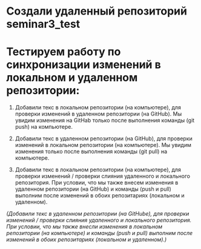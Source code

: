 # Создали удаленный репозиторий seminar3_test

# Тестируем работу по синхронизации изменений в локальном и удаленном репозитории:

1. Добавили текс в локальном репозитории (на компьютере), для проверки изменений в удаленном репозитории (на GitHub).
Мы увидим изменения на GitHab только после выполнения команды (git push) на компьютере.

2. Добавили текс в удаленном репозитории (на GitHub), для проверки изменений в локальном репозитории (на компьютере).
Мы увидим изменения только после выполнения команды (git pull) на компьютере.

3. Добавили текс в локальном репозитории (на компьютере), для проверки изменений / проверки слияния удаленного и локального репозитория. При условии, что мы также внесем изменения в удаленном репозитории (на GitHub) и команды (push и pull) выполним после изменений в обоих репозитариях (локальном и удаленном).

*(Добавили текс в удаленном репозитории (на GitHubе), для проверки изменений / проверки слияния удаленного и локального репозитория. При условии, что мы также внесли изменения в локальном репозитории (на компьютере) и команды (push и pull) выполним после изменений в обоих репозитариях (локальном и удаленном).)*
